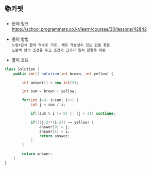 ## 📚카펫
- 문제 링크
  <br />https://school.programmers.co.kr/learn/courses/30/lessons/42842

- 풀이 방법
  <br /> `노랑+갈색 합의 약수로 가로, 세로 가능성이 있는 값을 찾음`   
    `노란색 칸의 조건을 두고 조건과 크기가 일치 할경우 리턴` 
- 풀이 코드
```java
class Solution {
    public int[] solution(int brown, int yellow) {

        int answer[] = new int[2];

        int sum = brown + yellow;

        for(int i=3; i<sum; i++) {
            int j = sum / i;

            if((sum % i != 0) || (j < 3)) continue;

            if(((j-2)*(i-2)) == yellow) {
                answer[0] = j;
                answer[1] = i;
                return answer;
            }
        }

        return answer;
    }
}
``` 
